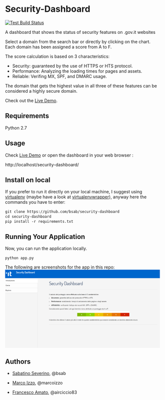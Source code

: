 # Security-Dashboard #


[![Test Build Status](https://travis-ci.org/bsab/security-dashboard.svg?branch=master)](https://travis-ci.org/bsab/security-dashboard/builds#)

A dashboard that shows the status of security features on .gov.it websites

Select a domain from the search bar or directly by clicking on the chart. Each domain has been assigned a score from A to F.

The score calculation is based on 3 characteristics:
- Security: guaranteed by the use of HTTPS or HTS protocol.
- Performance: Analyzing the loading times for pages and assets.
- Reliable: Verifing MX, SPF, and DMARC usage.

The domain that gets the highest value in all three of these features can be considered a highly secure domain.

Check out the [Live Demo](https://security-dashboard.herokuapp.com/security-dashboard).

Requirements
----
Python 2.7

Usage
----

Check [Live Demo](https://security-dashboard.herokuapp.com/security-dashboard) or open the dashboard in your web browser :

 http://localhost/security-dashboard/


Install on local
-----

If you prefer to run it directly on your local machine, I suggest using
[virtualenv](https://virtualenv.pypa.io/en/stable/) (maybe have a look at
[virtualenvwrapper](https://virtualenvwrapper.readthedocs.io/en/stable/)),
anyway here the commands you have to enter:

    git clone https://github.com/bsab/security-dashboard
    cd security-dashboard
    pip install -r requirements.txt

Running Your Application
------------------------

Now, you can run the application locally.

    python app.py

The following are screenshots for the app in this repo:
![Alt desc](https://raw.githubusercontent.com/bsab/security-dashboard/master/screenshots/Screenshot_1.png)

## Authors

* [Sabatino Severino](https://about.me/the_sab), @bsab

* [Marco Izzo](https://github.com/marcoizzo), @marcoizzo

* [Francesco Amato](https://github.com/airciccio83), @airciccio83


